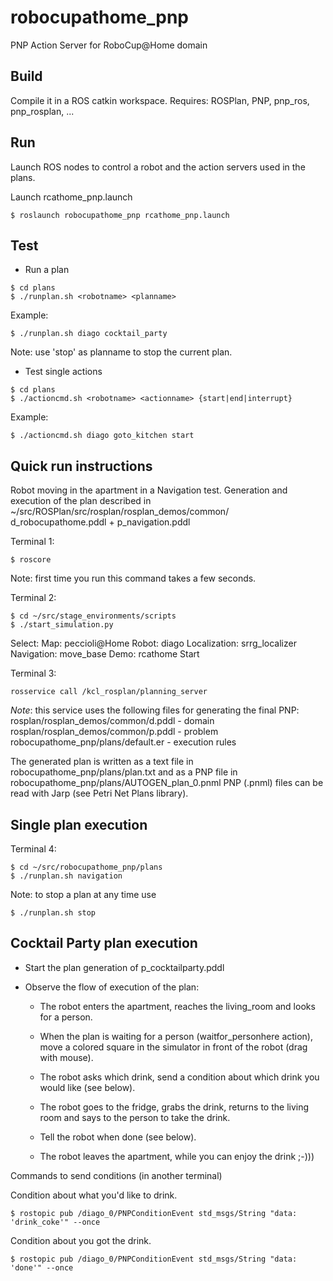 # robocupathome_pnp #

PNP Action Server for RoboCup@Home domain

## Build ##

Compile it in a ROS catkin workspace.
Requires:  ROSPlan, PNP, pnp_ros, pnp_rosplan, ...

## Run ##

Launch ROS nodes to control a robot and the action servers used in the plans.

Launch rcathome_pnp.launch

```
$ roslaunch robocupathome_pnp rcathome_pnp.launch
```

## Test ##

* Run a plan

```
$ cd plans
$ ./runplan.sh <robotname> <planname>
```

Example: 

```
$ ./runplan.sh diago cocktail_party
```

Note: use 'stop' as planname to stop the current plan.


* Test single actions

```
$ cd plans
$ ./actioncmd.sh <robotname> <actionname> {start|end|interrupt}

```

Example:

```
$ ./actioncmd.sh diago goto_kitchen start
```

## Quick run instructions ##

Robot moving in the apartment in a Navigation test.
Generation and execution of the plan described in 
~/src/ROSPlan/src/rosplan/rosplan_demos/common/
d_robocupathome.pddl + p_navigation.pddl


Terminal 1:

```
$ roscore
```

Note: first time you run this command takes a few seconds.

Terminal 2:

```
$ cd ~/src/stage_environments/scripts
$ ./start_simulation.py
```

Select:
    Map: peccioli@Home
    Robot: diago
    Localization: srrg_localizer
    Navigation: move_base
    Demo: rcathome
    Start



Terminal 3:

```
rosservice call /kcl_rosplan/planning_server
```

_Note_: this service uses the following files for generating the final PNP:
rosplan/rosplan_demos/common/d.pddl - domain
rosplan/rosplan_demos/common/p.pddl - problem
robocupathome_pnp/plans/default.er - execution rules

The generated plan is written as a text file in robocupathome_pnp/plans/plan.txt
and as a PNP file in robocupathome_pnp/plans/AUTOGEN_plan_0.pnml 
PNP (.pnml) files can be read with Jarp (see Petri Net Plans library).


## Single plan execution ##


Terminal 4:

```
$ cd ~/src/robocupathome_pnp/plans
$ ./runplan.sh navigation
```

Note: to stop a plan at any time use

```
$ ./runplan.sh stop
```


## Cocktail Party plan execution ##


- Start the plan generation of p_cocktailparty.pddl

- Observe the flow of execution of the plan:

    - The robot enters the apartment, reaches the living_room and looks for a person.

    - When the plan is waiting for a person (waitfor_personhere action), 
      move a colored square in the simulator in front of the robot (drag with mouse).

    - The robot asks which drink, send a condition about which drink you would like (see below).

    - The robot goes to the fridge, grabs the drink, returns to the living room and says 
      to the person to take the drink.

    - Tell the robot when done (see below).

    - The robot leaves the apartment, while you can enjoy the drink ;-)))



Commands to send conditions (in another terminal)

Condition about what you'd like to drink.

```
$ rostopic pub /diago_0/PNPConditionEvent std_msgs/String "data: 'drink_coke'" --once
```

Condition about you got the drink.

```
$ rostopic pub /diago_0/PNPConditionEvent std_msgs/String "data: 'done'" --once
```


